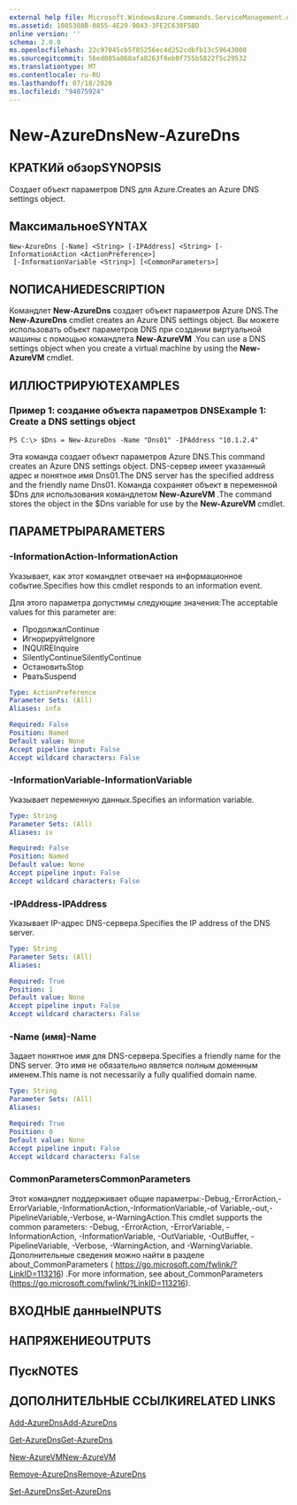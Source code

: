 ```yaml
---
external help file: Microsoft.WindowsAzure.Commands.ServiceManagement.dll-Help.xml
ms.assetid: 1085388B-0855-4E29-9043-3FE2C638F58D
online version: ''
schema: 2.0.0
ms.openlocfilehash: 22c97045cb5f85256ec4d252cdbfb13c59643008
ms.sourcegitcommit: 56ed085a868afa8263f8eb0f755b5822f5c29532
ms.translationtype: MT
ms.contentlocale: ru-RU
ms.lasthandoff: 07/18/2020
ms.locfileid: "94075924"
---
```

# <span data-ttu-id="5e5ca-101">New-AzureDns</span><span class="sxs-lookup"><span data-stu-id="5e5ca-101">New-AzureDns</span></span>

## <span data-ttu-id="5e5ca-102">КРАТКИй обзор</span><span class="sxs-lookup"><span data-stu-id="5e5ca-102">SYNOPSIS</span></span>
<span data-ttu-id="5e5ca-103">Создает объект параметров DNS для Azure.</span><span class="sxs-lookup"><span data-stu-id="5e5ca-103">Creates an Azure DNS settings object.</span></span>

## <span data-ttu-id="5e5ca-104">Максимальное</span><span class="sxs-lookup"><span data-stu-id="5e5ca-104">SYNTAX</span></span>

```
New-AzureDns [-Name] <String> [-IPAddress] <String> [-InformationAction <ActionPreference>]
 [-InformationVariable <String>] [<CommonParameters>]
```

## <span data-ttu-id="5e5ca-105">NОПИСАНИЕ</span><span class="sxs-lookup"><span data-stu-id="5e5ca-105">DESCRIPTION</span></span>
<span data-ttu-id="5e5ca-106">Командлет **New-AzureDns** создает объект параметров Azure DNS.</span><span class="sxs-lookup"><span data-stu-id="5e5ca-106">The **New-AzureDns** cmdlet creates an Azure DNS settings object.</span></span>
<span data-ttu-id="5e5ca-107">Вы можете использовать объект параметров DNS при создании виртуальной машины с помощью командлета **New-AzureVM** .</span><span class="sxs-lookup"><span data-stu-id="5e5ca-107">You can use a DNS settings object when you create a virtual machine by using the **New-AzureVM** cmdlet.</span></span>

## <span data-ttu-id="5e5ca-108">ИЛЛЮСТРИРУЮТ</span><span class="sxs-lookup"><span data-stu-id="5e5ca-108">EXAMPLES</span></span>

### <span data-ttu-id="5e5ca-109">Пример 1: создание объекта параметров DNS</span><span class="sxs-lookup"><span data-stu-id="5e5ca-109">Example 1: Create a DNS settings object</span></span>
```
PS C:\> $Dns = New-AzureDns -Name "Dns01" -IPAddress "10.1.2.4"
```

<span data-ttu-id="5e5ca-110">Эта команда создает объект параметров Azure DNS.</span><span class="sxs-lookup"><span data-stu-id="5e5ca-110">This command creates an Azure DNS settings object.</span></span>
<span data-ttu-id="5e5ca-111">DNS-сервер имеет указанный адрес и понятное имя Dns01.</span><span class="sxs-lookup"><span data-stu-id="5e5ca-111">The DNS server has the specified address and the friendly name Dns01.</span></span>
<span data-ttu-id="5e5ca-112">Команда сохраняет объект в переменной $Dns для использования командлетом **New-AzureVM** .</span><span class="sxs-lookup"><span data-stu-id="5e5ca-112">The command stores the object in the $Dns variable for use by the **New-AzureVM** cmdlet.</span></span>

## <span data-ttu-id="5e5ca-113">ПАРАМЕТРЫ</span><span class="sxs-lookup"><span data-stu-id="5e5ca-113">PARAMETERS</span></span>

### <span data-ttu-id="5e5ca-114">-InformationAction</span><span class="sxs-lookup"><span data-stu-id="5e5ca-114">-InformationAction</span></span>
<span data-ttu-id="5e5ca-115">Указывает, как этот командлет отвечает на информационное событие.</span><span class="sxs-lookup"><span data-stu-id="5e5ca-115">Specifies how this cmdlet responds to an information event.</span></span>

<span data-ttu-id="5e5ca-116">Для этого параметра допустимы следующие значения:</span><span class="sxs-lookup"><span data-stu-id="5e5ca-116">The acceptable values for this parameter are:</span></span>

- <span data-ttu-id="5e5ca-117">Продолжал</span><span class="sxs-lookup"><span data-stu-id="5e5ca-117">Continue</span></span>
- <span data-ttu-id="5e5ca-118">Игнорируйте</span><span class="sxs-lookup"><span data-stu-id="5e5ca-118">Ignore</span></span>
- <span data-ttu-id="5e5ca-119">INQUIRE</span><span class="sxs-lookup"><span data-stu-id="5e5ca-119">Inquire</span></span>
- <span data-ttu-id="5e5ca-120">SilentlyContinue</span><span class="sxs-lookup"><span data-stu-id="5e5ca-120">SilentlyContinue</span></span>
- <span data-ttu-id="5e5ca-121">Остановить</span><span class="sxs-lookup"><span data-stu-id="5e5ca-121">Stop</span></span>
- <span data-ttu-id="5e5ca-122">Рвать</span><span class="sxs-lookup"><span data-stu-id="5e5ca-122">Suspend</span></span>

```yaml
Type: ActionPreference
Parameter Sets: (All)
Aliases: infa

Required: False
Position: Named
Default value: None
Accept pipeline input: False
Accept wildcard characters: False
```

### <span data-ttu-id="5e5ca-123">-InformationVariable</span><span class="sxs-lookup"><span data-stu-id="5e5ca-123">-InformationVariable</span></span>
<span data-ttu-id="5e5ca-124">Указывает переменную данных.</span><span class="sxs-lookup"><span data-stu-id="5e5ca-124">Specifies an information variable.</span></span>

```yaml
Type: String
Parameter Sets: (All)
Aliases: iv

Required: False
Position: Named
Default value: None
Accept pipeline input: False
Accept wildcard characters: False
```

### <span data-ttu-id="5e5ca-125">-IPAddress</span><span class="sxs-lookup"><span data-stu-id="5e5ca-125">-IPAddress</span></span>
<span data-ttu-id="5e5ca-126">Указывает IP-адрес DNS-сервера.</span><span class="sxs-lookup"><span data-stu-id="5e5ca-126">Specifies the IP address of the DNS server.</span></span>

```yaml
Type: String
Parameter Sets: (All)
Aliases: 

Required: True
Position: 1
Default value: None
Accept pipeline input: False
Accept wildcard characters: False
```

### <span data-ttu-id="5e5ca-127">-Name (имя)</span><span class="sxs-lookup"><span data-stu-id="5e5ca-127">-Name</span></span>
<span data-ttu-id="5e5ca-128">Задает понятное имя для DNS-сервера.</span><span class="sxs-lookup"><span data-stu-id="5e5ca-128">Specifies a friendly name for the DNS server.</span></span>
<span data-ttu-id="5e5ca-129">Это имя не обязательно является полным доменным именем.</span><span class="sxs-lookup"><span data-stu-id="5e5ca-129">This name is not necessarily a fully qualified domain name.</span></span>

```yaml
Type: String
Parameter Sets: (All)
Aliases: 

Required: True
Position: 0
Default value: None
Accept pipeline input: False
Accept wildcard characters: False
```

### <span data-ttu-id="5e5ca-130">CommonParameters</span><span class="sxs-lookup"><span data-stu-id="5e5ca-130">CommonParameters</span></span>
<span data-ttu-id="5e5ca-131">Этот командлет поддерживает общие параметры:-Debug,-ErrorAction,-ErrorVariable,-InformationAction,-InformationVariable,-of Variable,-out,-PipelineVariable,-Verbose, и-WarningAction.</span><span class="sxs-lookup"><span data-stu-id="5e5ca-131">This cmdlet supports the common parameters: -Debug, -ErrorAction, -ErrorVariable, -InformationAction, -InformationVariable, -OutVariable, -OutBuffer, -PipelineVariable, -Verbose, -WarningAction, and -WarningVariable.</span></span> <span data-ttu-id="5e5ca-132">Дополнительные сведения можно найти в разделе about_CommonParameters ( https://go.microsoft.com/fwlink/?LinkID=113216) .</span><span class="sxs-lookup"><span data-stu-id="5e5ca-132">For more information, see about_CommonParameters (https://go.microsoft.com/fwlink/?LinkID=113216).</span></span>

## <span data-ttu-id="5e5ca-133">ВХОДНЫЕ данные</span><span class="sxs-lookup"><span data-stu-id="5e5ca-133">INPUTS</span></span>

## <span data-ttu-id="5e5ca-134">НАПРЯЖЕНИЕ</span><span class="sxs-lookup"><span data-stu-id="5e5ca-134">OUTPUTS</span></span>

## <span data-ttu-id="5e5ca-135">Пуск</span><span class="sxs-lookup"><span data-stu-id="5e5ca-135">NOTES</span></span>

## <span data-ttu-id="5e5ca-136">ДОПОЛНИТЕЛЬНЫЕ ССЫЛКИ</span><span class="sxs-lookup"><span data-stu-id="5e5ca-136">RELATED LINKS</span></span>

[<span data-ttu-id="5e5ca-137">Add-AzureDns</span><span class="sxs-lookup"><span data-stu-id="5e5ca-137">Add-AzureDns</span></span>](./Add-AzureDns.md)

[<span data-ttu-id="5e5ca-138">Get-AzureDns</span><span class="sxs-lookup"><span data-stu-id="5e5ca-138">Get-AzureDns</span></span>](./Get-AzureDns.md)

[<span data-ttu-id="5e5ca-139">New-AzureVM</span><span class="sxs-lookup"><span data-stu-id="5e5ca-139">New-AzureVM</span></span>](./New-AzureVM.md)

[<span data-ttu-id="5e5ca-140">Remove-AzureDns</span><span class="sxs-lookup"><span data-stu-id="5e5ca-140">Remove-AzureDns</span></span>](./Remove-AzureDns.md)

[<span data-ttu-id="5e5ca-141">Set-AzureDns</span><span class="sxs-lookup"><span data-stu-id="5e5ca-141">Set-AzureDns</span></span>](./Set-AzureDns.md)



